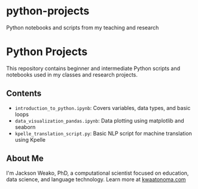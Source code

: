 # python-projects
Python notebooks and scripts from my teaching and research
# Python Projects

This repository contains beginner and intermediate Python scripts and notebooks used in my classes and research projects.

## Contents
- `introduction_to_python.ipynb`: Covers variables, data types, and basic loops
- `data_visualization_pandas.ipynb`: Data plotting using matplotlib and seaborn
- `kpelle_translation_script.py`: Basic NLP script for machine translation using Kpelle

## About Me
I'm Jackson Weako, PhD, a computational scientist focused on education, data science, and language technology. Learn more at [kwaatonoma.com](https://kwaatonoma.com)
